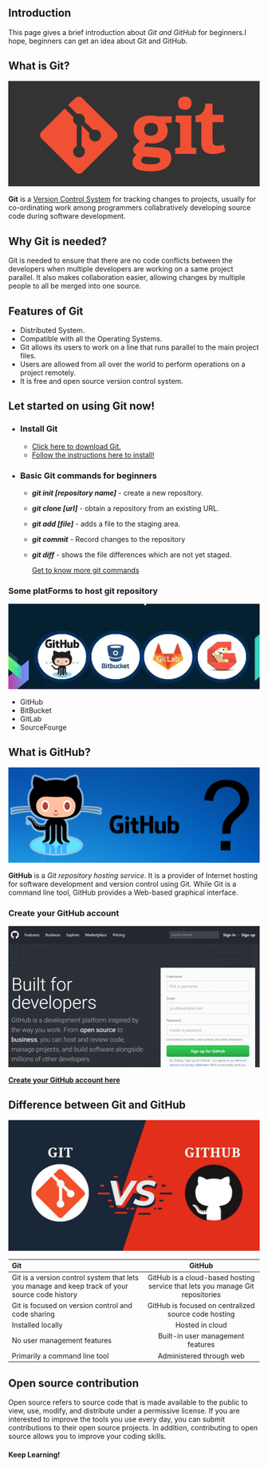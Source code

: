 ## **Introduction**
This page gives a brief introduction about _Git and GitHub_ for beginners.I hope, beginners can get an idea about Git and GitHub.



## **What is Git?**

![Git](8ogqpfkvqqpyfbs3w6p7.png)

**Git** is a [Version Control System](https://en.wikipedia.org/wiki/Version_control) for tracking changes to projects, usually for co-ordinating work among programmers collabratively developing source code during software development.




## **Why Git is needed?**
Git is needed to ensure that there are no code conflicts between the developers when multiple developers are working on a same project parallel.
It also makes collaboration easier, allowing changes by multiple people to all be merged into one source.




## **Features of Git**

+ Distributed System.
+ Compatible with all the Operating Systems.
+ Git allows its users to work on a line that runs parallel to the main project files.
+ Users are allowed from all over the world to perform operations on a project remotely.
+ It is free and open source version control system.



## **Let started on using Git now!**

* ### **Install Git**
  - [Click here to download Git.](https://git-scm.com/downloads)
  - [Follow the instructions here to install!](https://git-scm.com/book/en/v2/Getting-Started-Installing-Git)
* ### **Basic Git commands for beginners**

  + **_git init [repository name]_** - create a new repository.
  + **_git clone [url]_**            - obtain a repository from an existing URL.
  + **_git add [file]_**             - adds a file to the staging area.
  + **_git commit_**                 - Record changes to the repository 
  + **_git diff_**                   - shows the file differences which are not yet staged.

    [Get to know more git commands](https://git-scm.com/docs/git)



### **Some platForms to host git repository**

![platforms](Images/Screenshot%20(620).png)
  + GitHub
  + BitBucket
  + GitLab
  + SourceFourge




## **What is GitHub?**

![GitHub](1-github-explained.png)

**GitHub** is a _Git repository hosting service_. 
 It is a provider of Internet hosting for software development and version control using Git.
 While Git is a command line tool, GitHub provides a Web-based graphical interface.
 
 


### **Create your GitHub account**

![account](Images/what-is-github-0.png)

[**Create your GitHub account here**](https://github.com/)





## **Difference between Git and GitHub**

![gitvsgithub](Git-Vs-GitHub.jpg)

|**Git**|**GitHub**|
| :----------------------------------------------------------|:------------:| 
|Git is a version control system that lets you manage and keep track of your source code history| GitHub is a cloud-based hosting service that lets you manage Git repositories | 
|Git is focused on version control and code sharing| GitHub is focused on centralized source code hosting|
|Installed locally| Hosted in cloud|
|No user management features| Built-in user management features|
|Primarily a command line tool| Administered through web|




## **Open source contribution** 

 Open source refers to source code that is made available to the public to view, use, modify, and distribute under a permissive license.
 If you are interested to improve the tools you use every day, you can submit contributions to their open source projects.
 In addition, contributing to open source allows you to improve your coding skills.



#### **Keep Learning!**



 

